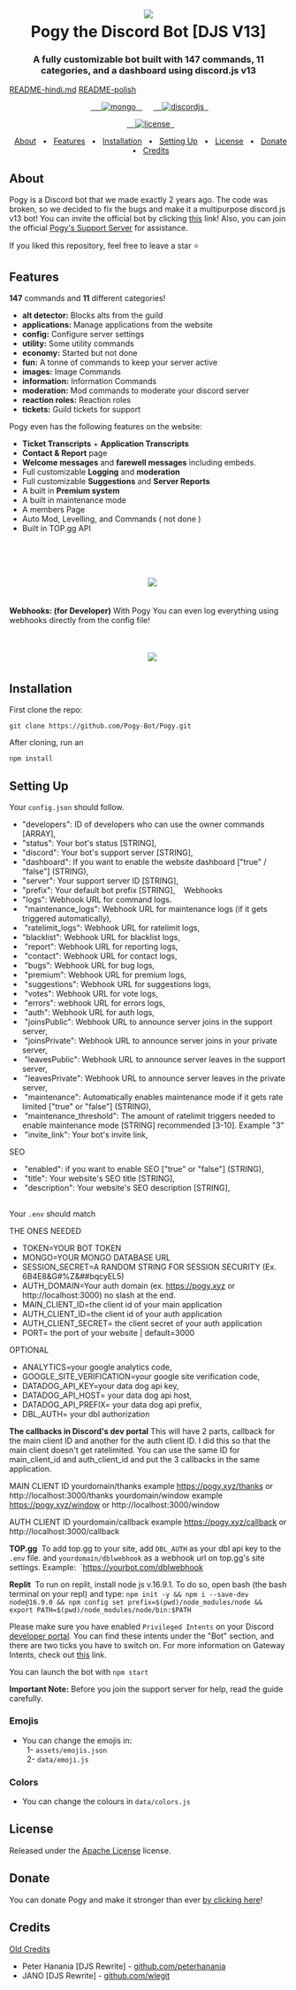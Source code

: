 <h1 align="center">
 <br>
  <a href="https://github.com/peterhanania"><img src="https://pogy.xyz/thumbnail.png"></a>
  <br>
  Pogy the Discord Bot [DJS V13]
 <br>
</h1>

<h3 align=center>A fully customizable bot built with 147 commands, 11 categories, and a dashboard using discord.js v13</h3>

[README-hindi.md](/README-hi-HI.md)
[README-polish](/README-pl-PL.md)

<div align=center>

 <a href="https://github.com/mongodb/mongo">
    <img src="https://img.shields.io/badge/MongoDB-%234ea94b.svg?&style=for-the-badge&logo=mongodb&logoColor=white" alt="mongo">
  </a>
  
  <a href="https://github.com/discordjs">
    <img src="https://img.shields.io/badge/discord.js-v13.6.0-blue.svg?logo=npm" alt="discordjs">
  </a>

  <a href="https://github.com/peterhanania/Pogy/blob/main/LICENSE">
    <img src="https://img.shields.io/badge/license-Apache%202-blue" alt="license">
  </a>

</div>

<p align="center">
  <a href="#about">About</a>
  •
  <a href="#features">Features</a>
  •
  <a href="#installation">Installation</a>
  •
  <a href="#setting-up">Setting Up</a>
  •
  <a href="#license">License</a>
  •
  <a href="#donate">Donate</a>
  •
  <a href="#credits">Credits</a>
</p>

## About

Pogy is a Discord bot that we made exactly 2 years ago. The code was broken, so we decided to fix the bugs and make it a multipurpose discord.js v13 bot! You can invite the official bot by clicking [this](https://pogy.xyz/invite) link! Also, you can join the official [Pogy's Support Server](https://pogy.xyz/support) for assistance.

If you liked this repository, feel free to leave a star ⭐

## Features

**147** commands and **11** different categories!

- **alt detector:** Blocks alts from the guild
- **applications:** Manage applications from the website
- **config:** Configure server settings
- **utility:** Some utility commands
- **economy:** Started but not done
- **fun:** A tonne of commands to keep your server active
- **images:** Image Commands
- **information:** Information Commands
- **moderation:** Mod commands to moderate your discord server
- **reaction roles:** Reaction roles
- **tickets:** Guild tickets for support

Pogy even has the following features on the website:

- **Ticket Transcripts** + **Application Transcripts**
- **Contact & Report** page
- **Welcome messages** and **farewell messages** including embeds.
- Full customizable **Logging** and **moderation**
- Full customizable **Suggestions** and **Server Reports**
- A built in **Premium system**
- A built in maintenance mode 
- A members Page
- Auto Mod, Levelling, and Commands ( not done )
- Built in TOP.gg API

 <h1 align="center">
  <a href="https://github.com/peterhanania"><img src="https://i.imgur.com/On7mMNg.jpg["></a>
</h1>

**Webhooks: (for Developer)**
With Pogy You can even log everything using webhooks directly from the config file!

<h1 align="center">
  <a href="https://github.com/peterhanania"><img src="https://i.imgur.com/vbGuLdL.jpg"></a>
</h1>

## Installation

First clone the repo:

```
git clone https://github.com/Pogy-Bot/Pogy.git
```

After cloning, run an

```
npm install
```

## Setting Up

Your `config.json` should follow.

- "developers": ID of developers who can use the owner commands [ARRAY], 
- "status": Your bot's status [STRING],
- "discord": Your bot's support server [STRING],
- "dashboard": If you want to enable the website dashboard ["true" / "false"] (STRING), 
- "server": Your support server ID [STRING],
- "prefix": Your default bot prefix [STRING],
  
Webhooks
- "logs": Webhook URL for command logs. 
-  "maintenance_logs": Webhook URL for maintenance logs (if it gets triggered automatically), 
-  "ratelimit_logs": Webhook URL for ratelimit logs, 
- "blacklist": Webhook URL for blacklist logs, 
-  "report": Webhook URL for reporting logs, 
-  "contact": Webhook URL for contact logs, 
-  "bugs": Webhook URL for bug logs,
-  "premium": Webhook URL for premium logs, 
-  "suggestions": Webhook URL for suggestions logs, 
-  "votes": Webhook URL for vote logs, 
-  "errors": webhook URL for errors logs, 
-  "auth": Webhook URL for auth logs, 
-  "joinsPublic": Webhook URL to announce server joins in the support server, 
-  "joinsPrivate": Webhook URL to announce server joins in your private server, 
-  "leavesPublic": Webhook URL to announce server leaves in the support server,
-  "leavesPrivate": Webhook URL to announce server leaves in the private server, 
-  "maintenance": Automatically enables maintenance mode if it gets rate limited ["true" or "false"] (STRING),
-  "maintenance_threshold": The amount of ratelimit triggers needed to enable maintenance mode [STRING] recommended [3-10]. Example "3"
-  "invite_link": Your bot's invite link,

SEO
-  "enabled": if you want to enable SEO ["true" or "false"] (STRING),
-  "title": Your website's SEO title [STRING],
-  "description": Your website's SEO description [STRING],

##


Your `.env` should match

THE ONES NEEDED
- TOKEN=YOUR BOT TOKEN 
- MONGO=YOUR MONGO DATABASE URL 
- SESSION_SECRET=A RANDOM STRING FOR SESSION SECURITY (Ex. 6B4E8&G#%Z&##bqcyEL5)
- AUTH_DOMAIN=Your auth domain (ex. https://pogy.xyz or http://localhost:3000) no slash at the end.
- MAIN_CLIENT_ID=the client id of your main application 
- AUTH_CLIENT_ID=the client id of your auth application 
- AUTH_CLIENT_SECRET= the client secret of your auth application 
- PORT= the port of your website | default=3000

OPTIONAL
- ANALYTICS=your google analytics code,
- GOOGLE_SITE_VERIFICATION=your google site verification code,
- DATADOG_API_KEY=your data dog api key,
- DATADOG_API_HOST= your data dog api host,
- DATADOG_API_PREFIX= your data dog api prefix,
- DBL_AUTH= your dbl authorization




**The callbacks in Discord's dev portal**
This will have 2 parts, callback for the main client ID and another for the auth client ID. I did this so that the main client doesn't get ratelimited. You can use the same ID for main_client_id and auth_client_id and put the 3 callbacks in the same application.

MAIN CLIENT ID
yourdomain/thanks example https://pogy.xyz/thanks or http://localhost:3000/thanks
yourdomain/window example https://pogy.xyz/window or http://localhost:3000/window

AUTH CLIENT ID
yourdomain/callback example https://pogy.xyz/callback or http://localhost:3000/callback


**TOP.gg** 
To add top.gg to your site, add `DBL_AUTH` as your dbl api key to the `.env` file. and `yourdomain/dblwebhook` as a webhook url on top.gg's site settings. Example:  `https://yourbot.com/dblwebhook  


**Replit** 
To run on replit, install node js v.16.9.1. To do so, open bash (the bash terminal on your repl) and type: `npm init -y && npm i --save-dev node@16.9.0 && npm config set prefix=$(pwd)/node_modules/node && export PATH=$(pwd)/node_modules/node/bin:$PATH`

Please make sure you have enabled `Privileged Intents` on your Discord [developer portal](https://discordapp.com/developers/applications/). You can find these intents under the "Bot" section, and there are two ticks you have to switch on. For more information on Gateway Intents, check out [this](https://discordjs.guide/popular-topics/intents.html#the-intents-bit-field-wrapper) link.

You can launch the bot with `npm start`

**Important Note:** Before you join the support server for help, read the guide carefully.

### Emojis

- You can change the emojis in: <br>
  1- `assets/emojis.json` <br>
  2- `data/emoji.js`

### Colors

- You can change the colours in `data/colors.js`

## License

Released under the [Apache License](http://www.apache.org/licenses/LICENSE-2.0) license.

## Donate

You can donate Pogy and make it stronger than ever [by clicking here](https://paypal.me/pogybot)!

## Credits
[Old Credits](https://github.com/peterhanania/pogy#credits)
- Peter Hanania [DJS Rewrite] - [github.com/peterhanania](github.com/peterhanania)
- JANO [DJS Rewrite] - [github.com/wlegit](github.com/wlegit)
